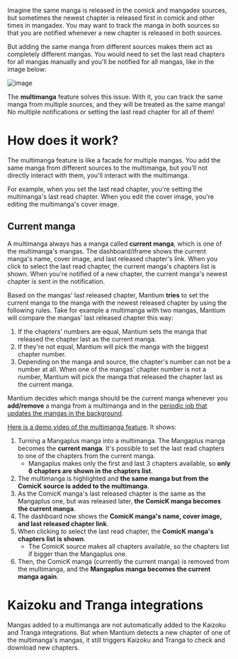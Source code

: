 Imagine the same manga is released in the comick and mangadex sources, but sometimes the newest chapter is released first in comick and other times in mangadex. You may want to track the manga in both sources so that you are notified whenever a new chapter is released in both sources.

But adding the same manga from different sources makes them act as completely different mangas. You would need to set the last read chapters for all mangas manually and you'll be notified for all mangas, like in the image below:

![image](https://github.com/user-attachments/assets/947cd396-4ed4-4043-84c1-376852dffce2)

The **multimanga** feature solves this issue. With it, you can track the same manga from multiple sources, and they will be treated as the same manga! No multiple notifications or setting the last read chapter for all of them!

# How does it work?

The multimanga feature is like a facade for multiple mangas. You add the same manga from different sources to the multimanga, but you'll not directly interact with them, you'll interact with the multimanga.

For example, when you set the last read chapter, you're setting the multimanga's last read chapter. When you edit the cover image, you're editing the multimanga's cover image.

## Current manga

A multimanga always has a manga called **current manga**, which is one of the multimanga's mangas. The dashboard/iframe shows the current manga's name, cover image, and last released chapter's link. When you click to select the last read chapter, the current manga's chapters list is shown. When you're notified of a new chapter, the current manga's newest chapter is sent in the notification.

Based on the mangas' last released chapter, Mantium **tries** to set the current manga to the manga with the newest released chapter by using the following rules. Take for example a multimanga with two mangas, Mantium will compare the mangas' last released chapter this way:

1. If the chapters' numbers are equal, Mantium sets the manga that released the chapter last as the current manga.
2. If they're not equal, Mantium will pick the manga with the biggest chapter number.
3. Depending on the manga and source, the chapter's number can not be a number at all. When one of the mangas' chapter number is not a number, Mantium will pick the manga that released the chapter last as the current manga.

Mantium decides which manga should be the current manga whenever you **add/remove** a manga from a multimanga and in the [periodic job that updates the mangas in the background](https://github.com/diogovalentte/mantium?tab=readme-ov-file#check-manga-updates-and-notify).

[Here is a demo video of the multimanga feature](https://imgur.com/a/Ev7hcLK). It shows:

1. Turning a Mangaplus manga into a multimanga. The Mangaplus manga becomes the **current manga**. It's possible to set the last read chapters to one of the chapters from the current manga.
   - Mangaplus makes only the first and last 3 chapters available, so **only 6 chapters are shown in the chapters list**.
2. The multimanga is highlighted and **the same manga but from the ComicK source is added to the multimanga**.
3. As the ComicK manga's last released chapter is the same as the Mangaplus one, but was released later, **the ComicK manga becomes the current manga**.
4. The dashboard now shows the **ComicK manga's name, cover image, and last released chapter link**.
5. When clicking to select the last read chapter, the **ComicK manga's chapters list is shown**.
   - The ComicK source makes all chapters available, so the chapters list if bigger than the Mangaplus one.
6. Then, the ComicK manga (currently the current manga) is removed from the multimanga, and the **Mangaplus manga becomes the current manga again**.

# Kaizoku and Tranga integrations

Mangas added to a multimanga are not automatically added to the Kaizoku and Tranga integrations. But when Mantium detects a new chapter of one of the multimanga's mangas, it still triggers Kaizoku and Tranga to check and download new chapters.
